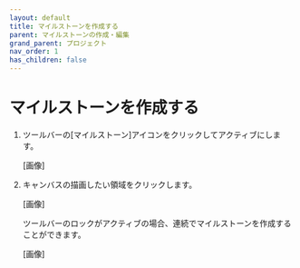 ```yaml
---
layout: default
title: マイルストーンを作成する
parent: マイルストーンの作成・編集
grand_parent: プロジェクト
nav_order: 1
has_children: false
---
```


# マイルストーンを作成する

1. ツールバーの[マイルストーン]アイコンをクリックしてアクティブにします。

    [画像]
    
2. キャンバスの描画したい領域をクリックします。

    [画像]
    
    ツールバーのロックがアクティブの場合、連続でマイルストーンを作成することができます。

    [画像]
    